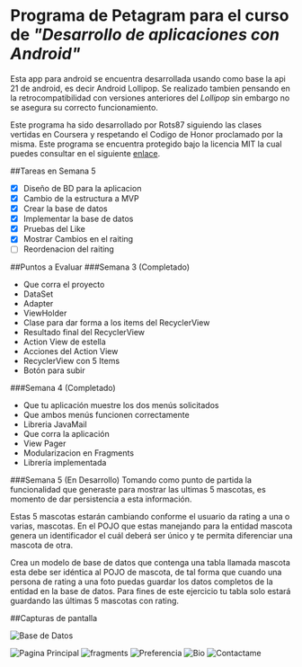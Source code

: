 # Programa de Petagram para el curso de *"Desarrollo de aplicaciones con Android"*


Esta app para android se encuentra desarrollada usando como base la api 21 de android, es decir Android Lollipop. Se realizado tambien pensando en la retrocompatibilidad con versiones anteriores del *Lollipop* sin embargo no se asegura su correcto funcionamiento.

Este programa ha sido desarrollado por Rots87 siguiendo las clases vertidas en Coursera y respetando el Codigo de Honor proclamado por la misma. Este programa se encuentra protegido bajo la licencia MIT la cual puedes consultar en el siguiente [enlace](https://opensource.org/licenses/MIT "Licencia MIT").

##Tareas en Semana 5
- [x] Diseño de BD para la aplicacion
- [x] Cambio de la estructura a MVP
- [x] Crear la base de datos
- [x] Implementar la base de datos
- [x] Pruebas del Like
- [x] Mostrar Cambios en el raiting
- [ ] Reordenacion del raiting

##Puntos a Evaluar
###Semana 3 (Completado)
* Que corra el proyecto
* DataSet
* Adapter
* ViewHolder
* Clase para dar forma a los items del RecyclerView
* Resultado final del RecyclerView
* Action View de estella
* Acciones del Action View
* RecyclerView con 5 Items
* Botón para subir

###Semana 4 (Completado)
* Que tu aplicación muestre los dos menús solicitados
* Que ambos menús funcionen correctamente
* Libreria JavaMail
* Que corra la aplicación
* View Pager
* Modularizacion en Fragments
* Librería implementada

###Semana 5 (En Desarrollo)
Tomando como punto de partida la funcionalidad que generaste para mostrar las ultimas 5 mascotas, es momento de dar persistencia a esta información.

Estas 5 mascotas estarán cambiando conforme el usuario da rating a una o varias, mascotas. En el POJO que estas manejando para la entidad mascota genera un identificador el cuál deberá ser único y te permita diferenciar una mascota de otra.

Crea un modelo de base de datos que contenga una tabla llamada mascota esta debe ser idéntica al POJO de mascota, de tal forma que cuando una persona de rating a una foto puedas guardar los datos completos de la entidad en la base de datos. Para fines de este ejercicio tu tabla solo estará guardando las últimas 5 mascotas con rating.

##Capturas de pantalla

![Base de Datos](/Images/db.png "Base de datos a implementar")

![Pagina Principal](/Images/index.png "Pagina principal del proyecto")
![fragments](/Images/fragments.png "Fragments y TabLayout")
![Preferencia](/Images/raiting.png "Raiting de las mascotas por su numero de like")
![Bio](/Images/Bio.png "Bio del programador")
![Contactame](/Images/contactame.png "Formulario de contacto")
